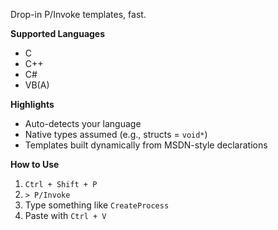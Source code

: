 Drop-in P/Invoke templates, fast.

**Supported Languages**

* C
* C++
* C#
* VB(A)

**Highlights**

* Auto-detects your language
* Native types assumed (e.g., structs = `void*`)
* Templates built dynamically from MSDN-style declarations

**How to Use**

1. `Ctrl + Shift + P`
2. `> P/Invoke`
3. Type something like `CreateProcess`
4. Paste with `Ctrl + V`